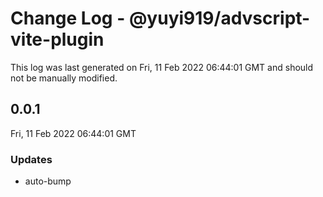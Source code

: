 # Change Log - @yuyi919/advscript-vite-plugin

This log was last generated on Fri, 11 Feb 2022 06:44:01 GMT and should not be manually modified.

## 0.0.1
Fri, 11 Feb 2022 06:44:01 GMT

### Updates

- auto-bump

